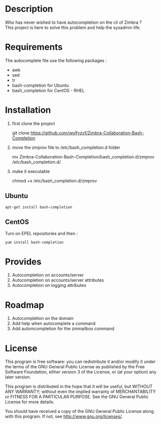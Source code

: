 # Description
Who has never wished to have autocompletion on the cli of Zimbra ?  
This project is here to solve this problem and help the sysadmin life.

# Requirements
The autocomplete file use the following packages :
- awk
- sed
- tr
- bash-completion for Ubuntu
- bash_completion for CentOS - RHEL

# Installation
1. first clone the project  

    git clone https://github.com/wolfyzvf/Zimbra-Collaboration-Bash-Completion  

2. move the zmprov file to /etc/bash_completion.d folder  

    mv Zimbra-Collaboration-Bash-Completion/bash_completion.d/zmprov /etc/bash_completion.d/  

3. make it executable  

    chmod +x /etc/bash_completion.d/zmprov

## Ubuntu
    apt-get install bash-completion

## CentOS
Turn on EPEL repositories and then :  

    yum install bash-completion

# Provides
1. Autocompletion on accounts/server
2. Autocompletion on accounts/server attributes
3. Autocompletion on logging attributes

# Roadmap
1. Autocompletion on the domain
2. Add help when autocomplete a command
3. Add automcompletion for the zmmailbox command

# License
This program is free software: you can redistribute it and/or modify
it under the terms of the GNU General Public License as published by
the Free Software Foundation, either version 3 of the License, or
(at your option) any later version.

This program is distributed in the hope that it will be useful,
but WITHOUT ANY WARRANTY; without even the implied warranty of
MERCHANTABILITY or FITNESS FOR A PARTICULAR PURPOSE.  See the
GNU General Public License for more details.

You should have received a copy of the GNU General Public License
along with this program.  If not, see <http://www.gnu.org/licenses/>.

